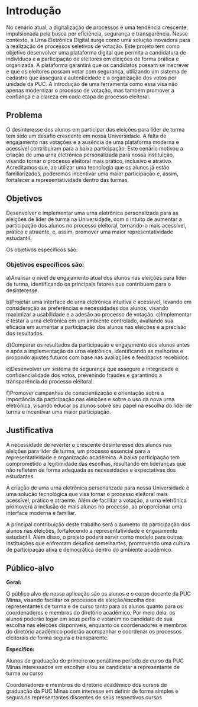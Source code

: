 # Introdução

No cenário atual, a digitalização de processos é uma tendência crescente, impulsionada pela busca por eficiência, segurança e transparência. Nesse contexto, a Urna Eletrônica Digital surge como uma solução inovadora para a realização de processos seletivos de votação. Este projeto tem como objetivo desenvolver uma plataforma digital que permita a candidatura de indivíduos e a participação de eleitores em eleições de forma prática e organizada. A plataforma garantirá que os candidatos possam se inscrever e que os eleitores possam votar com segurança, utilizando um sistema de cadastro que assegura a autenticidade e a organização dos votos por unidade da PUC. A introdução de uma ferramenta como essa visa não apenas modernizar o processo de votação, mas também promover a confiança e a clareza em cada etapa do processo eleitoral.

## Problema

O desinteresse dos alunos em participar das eleições para líder de turma tem sido um desafio crescente em nossa Universidade. A falta de engajamento nas votações e a ausência de uma plataforma moderna e acessível contribuíram para a baixa participação. Este cenário motivou a criação de uma urna eletrônica personalizada para nossa instituição, visando tornar o processo eleitoral mais prático, inclusivo e atrativo. Acreditamos que, ao utilizar uma tecnologia que os alunos já estão familiarizados, poderemos incentivar uma maior participação e, assim, fortalecer a representatividade dentro das turmas.

## Objetivos

Desenvolver e implementar uma urna eletrônica personalizada para as eleições de líder de turma na Universidade, com o intuito de aumentar a participação dos alunos no processo eleitoral, tornando-o mais acessível, prático e atraente, e, assim, promover uma maior representatividade estudantil.

Os objetivos específicos são:

### Objetivos específicos são:

a)Analisar o nível de engajamento atual dos alunos nas eleições para líder de turma, identificando os principais fatores que contribuem para o desinteresse.

b)Projetar uma interface de urna eletrônica intuitiva e acessível, levando em consideração as preferências e necessidades dos alunos, visando maximizar a usabilidade e a adesão ao processo de votação.
c)Implementar e testar a urna eletrônica em um ambiente controlado, avaliando sua eficácia em aumentar a participação dos alunos nas eleições e a precisão dos resultados.

d)Comparar os resultados da participação e engajamento dos alunos antes e após a implementação da urna eletrônica, identificando as melhorias e propondo ajustes futuros com base nas avaliações e feedbacks recebidos.

e)Desenvolver um sistema de segurança que assegure a integridade e confidencialidade dos votos, prevenindo fraudes e garantindo a transparência do processo eleitoral.

f)Promover campanhas de conscientização e orientação sobre a importância da participação nas eleições e sobre o uso da nova urna eletrônica, visando educar os alunos sobre seu papel na escolha do líder de turma e incentivar uma maior participação.

## Justificativa

A necessidade de reverter o crescente desinteresse dos alunos nas eleições para líder de turma, um processo essencial para a representatividade e organização acadêmica. A baixa participação tem comprometido a legitimidade das escolhas, resultando em lideranças que não refletem de forma adequada as necessidades e expectativas dos estudantes.

A criação de uma urna eletrônica personalizada para nossa Universidade é uma solução tecnológica que visa tornar o processo eleitoral mais acessível, prático e atraente. Além de facilitar a votação, a urna eletrônica promoverá a inclusão de mais alunos no processo, ao proporcionar uma interface moderna e familiar.

A principal contribuição deste trabalho será o aumento da participação dos alunos nas eleições, fortalecendo a representatividade e engajamento estudantil. Além disso, o projeto poderá servir como modelo para outras instituições que enfrentam desafios semelhantes, promovendo uma cultura de participação ativa e democrática dentro do ambiente acadêmico.

## Público-alvo

**Geral:**

O público alvo de nossa aplicação são os alunos e o corpo docente da PUC Minas, visando facilitar os processos de eleição/escolha dos representantes de turma e de curso tanto para os alunos quanto para os coordenadores e membros do diretório acadêmico. Por meio dela, os alunos poderão logar em seus perfis e votarem no candidato de sua escolha nas eleições disponíveis, enquanto os coordenadores e membros do diretório acadêmico poderão acompanhar e coordenar os processos eleitorais de forma segura e transparente.

**Específico:**

Alunos de graduação do primeiro ao penúltimo período de curso da PUC Minas interessados em escolher e/ou se candidatar a representante de turma ou curso

Coordenadores e membros do diretório acadêmico dos cursos de graduação da PUC Minas com interesse em definir de forma simples e segura os representantes discentes de seus respectivos cursos 


